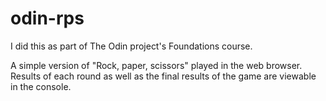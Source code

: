 # odin-rps

I did this as part of The Odin project's Foundations course. 

A simple version of "Rock, paper, scissors" played in the web browser. Results of each round as well as the final results of the game are viewable in the console. 